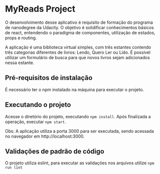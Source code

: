 # MyReads Project

O desenvolvimento desse aplicativo é requisito de formação do programa de nanodegree da Udacity. O objetivo é solidificar conhecimentos básicos de react, entendendo o paradigma de componentes, utilização de estados, props e routing.

A aplicação é uma biblioteca virtual simples, com três estantes contendo três categorias diferentes de livros: Lendo, Quero Ler ou Lido. É possível utilizar um formulário de busca para que novos livros sejam adicionados nessa estante.

## Pré-requisitos de instalação
É necessário ter o npm instalado na máquina para executar o projeto.

## Executando o projeto
Acesse o diretório do projeto, executando `npm install`. Após finalizada a operação, executar `npm start`.

Obs: A aplicação utiliza a porta 3000 para ser executada, sendo acessada no navegador em http://localhost:3000.

## Validações de padrão de código
O projeto utiliza eslint, para executar as validações nos arquivos utilize `npm run lint`
